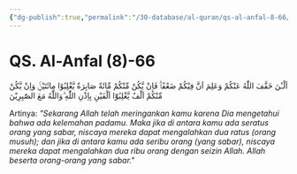 ```yaml
---
{"dg-publish":true,"permalink":"/30-database/al-quran/qs-al-anfal-8-66/"}
---
```



# QS. Al-Anfal (8)-66
اَلْـٰٔنَ خَفَّفَ اللّٰهُ عَنْكُمْ وَعَلِمَ اَنَّ فِيْكُمْ ضَعْفًاۗ فَاِنْ يَّكُنْ مِّنْكُمْ مِّائَةٌ صَابِرَةٌ يَّغْلِبُوْا مِائَتَيْنِۚ وَاِنْ يَّكُنْ مِّنْكُمْ اَلْفٌ يَّغْلِبُوْٓا اَلْفَيْنِ بِاِذْنِ اللّٰهِ ۗوَاللّٰهُ مَعَ الصّٰبِرِيْنَ 

Artinya: *"Sekarang Allah telah meringankan kamu karena Dia mengetahui bahwa ada kelemahan padamu. Maka jika di antara kamu ada seratus orang yang sabar, niscaya mereka dapat mengalahkan dua ratus (orang musuh); dan jika di antara kamu ada seribu orang (yang sabar), niscaya mereka dapat mengalahkan dua ribu orang dengan seizin Allah. Allah beserta orang-orang yang sabar."*
